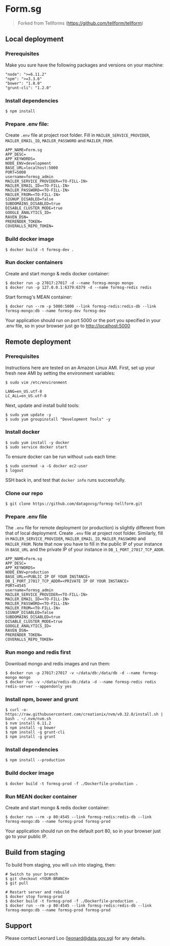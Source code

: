 Form.sg
========

> Forked from Tellforms (https://github.com/tellform/tellform)

## Local deployment

### Prerequisites

Make you sure have the following packages and versions on your machine:
```
"node": ">=6.11.2"
"npm": ">=3.3.6"
"bower": "1.8.0"
"grunt-cli": "1.2.0"
```

### Install dependencies

```
$ npm install
```

### Prepare .env file:
Create `.env` file at project root folder. Fill in `MAILER_SERVICE_PROVIDER`, `MAILER_EMAIL_ID`, `MAILER_PASSWORD` and `MAILER_FROM`.
```
APP_NAME=Form.sg
APP_DESC=
APP_KEYWORDS=
NODE_ENV=development
BASE_URL=localhost:5000
PORT=5000
username=formsg_admin
MAILER_SERVICE_PROVIDER=<TO-FILL-IN>
MAILER_EMAIL_ID=<TO-FILL-IN>
MAILER_PASSWORD=<TO-FILL-IN>
MAILER_FROM=<TO-FILL-IN>
SIGNUP_DISABLED=false
SUBDOMAINS_DISABLED=true
DISABLE_CLUSTER_MODE=true
GOOGLE_ANALYTICS_ID=
RAVEN_DSN=
PRERENDER_TOKEN=
COVERALLS_REPO_TOKEN=
```

### Build docker image

```
$ docker build -t formsg-dev .
```

### Run docker containers

Create and start mongo & redis docker container:
```
$ docker run -p 27017:27017 -d --name formsg-mongo mongo
$ docker run -p 127.0.0.1:6379:6379 -d --name formsg-redis redis
```

Start formsg's MEAN container:
```
$ docker run --rm -p 5000:5000 --link formsg-redis:redis-db --link formsg-mongo:db --name formsg-dev formsg-dev
```

Your application should run on port 5000 or the port you specified in your .env file, so in your browser just go to [http://localhost:5000](http://localhost:5000)

## Remote deployment

### Prerequisites

Instructions here are tested on an Amazon Linux AMI. First, set up your fresh new AMI by setting the environment variables:

```
$ sudo vim /etc/environment

LANG=en_US.utf-8
LC_ALL=en_US.utf-8
```

Next, update and install build tools:
```
$ sudo yum update -y
$ sudo yum groupinstall "Development Tools" -y
```

### Install docker

```
$ sudo yum install -y docker
$ sudo service docker start
```

To ensure docker can be run without `sudo` each time:
```
$ sudo usermod -a -G docker ec2-user
$ logout
```

SSH back in, and test that `docker info` runs successfully.

### Clone our repo

```
$ git clone https://github.com/datagovsg/formsg-tellform.git
```

### Prepare .env file

The `.env` file for remote deployment (or production) is slightly different from that of local deployment.
Create `.env` file at project root folder. Similarly, fill in `MAILER_SERVICE_PROVIDER`, `MAILER_EMAIL_ID`, `MAILER_PASSWORD` and `MAILER_FROM`. Note that now you have to fill in the public IP of your instance in `BASE_URL` and the private IP of your instance in `DB_1_PORT_27017_TCP_ADDR`.

```
APP_NAME=Form.sg
APP_DESC=
APP_KEYWORDS=
NODE_ENV=production
BASE_URL=<PUBLIC IP OF YOUR INSTANCE>
DB_1_PORT_27017_TCP_ADDR=<PRIVATE IP OF YOUR INSTANCE>
PORT=4545
username=formsg_admin
MAILER_SERVICE_PROVIDER=<TO-FILL-IN>
MAILER_EMAIL_ID=<TO-FILL-IN>
MAILER_PASSWORD=<TO-FILL-IN>
MAILER_FROM=<TO-FILL-IN>
SIGNUP_DISABLED=false
SUBDOMAINS_DISABLED=true
DISABLE_CLUSTER_MODE=true
GOOGLE_ANALYTICS_ID=
RAVEN_DSN=
PRERENDER_TOKEN=
COVERALLS_REPO_TOKEN=
```

### Run mongo and redis first 

Download mongo and redis images and run them:
```
$ docker run -p 27017:27017 -v ~/data/db:/data/db -d --name formsg-mongo mongo
$ docker run -v ~/data/redis-db:/data -d --name formsg-redis redis redis-server --appendonly yes
```

### Install npm, bower and grunt

```
$ curl -o- https://raw.githubusercontent.com/creationix/nvm/v0.32.0/install.sh | bash . ~/.nvm/nvm.sh
$ nvm install 6.11.2
$ npm install -g bower
$ npm install -g grunt-cli
$ npm install -g grunt
```

### Install dependencies

```
$ npm install --production
```

### Build docker image

```
$ docker build -t formsg-prod -f ./Dockerfile-production .
```

### Run MEAN docker container

Create and start mongo & redis docker container:
```
$ docker run --rm -p 80:4545 --link formsg-redis:redis-db --link formsg-mongo:db --name formsg-prod formsg-prod
```

Your application should run on the default port 80, so in your browser just go to your public IP.

## Build from staging

To build from staging, you will `ssh` into staging, then:

```
# Switch to your branch
$ git checkout <YOUR-BRANCH>
$ git pull

# Restart server and rebuild
$ docker stop formsg-prod
$ docker build -t formsg-prod -f ./Dockerfile-production .
$ docker run --rm -p 80:4545 --link formsg-redis:redis-db --link formsg-mongo:db --name formsg-prod formsg-prod
```

## Support 

Please contact Leonard Loo (leonard@data.gov.sg) for any details.

